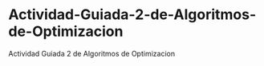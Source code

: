 # Actividad-Guiada-2-de-Algoritmos-de-Optimizacion
Actividad Guiada 2 de Algoritmos de Optimizacion
